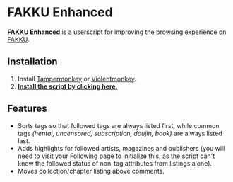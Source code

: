 # FAKKU Enhanced

**FAKKU Enhanced** is a userscript for improving the browsing experience on [FAKKU](https://www.fakku.net).

## Installation

1. Install [Tampermonkey](http://tampermonkey.net/) or [Violentmonkey](https://violentmonkey.github.io/get-it/).
2. **[Install the script by clicking here.](https://github.com/Daiz/fakku-enhanced/raw/stable/fakku-enhanced.user.js)**

## Features

- Sorts tags so that followed tags are always listed first, while common tags *(hentai, uncensored, subscription, doujin, book)* are always listed last.
- Adds highlights for followed artists, magazines and publishers (you will need to visit your [Following](https://www.fakku.net/account/following) page to initialize this, as the script can't know the followed status of non-tag attributes from listings alone).
- Moves collection/chapter listing above comments.